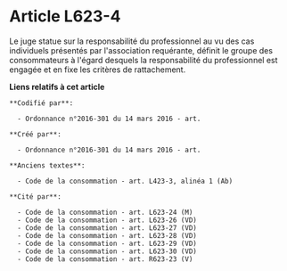 # Article L623-4

Le juge statue sur la responsabilité du professionnel au vu des cas individuels présentés par l'association requérante,
définit le groupe des consommateurs à l'égard desquels la responsabilité du professionnel est engagée et en fixe les critères
de rattachement.

**Liens relatifs à cet article**

	**Codifié par**:

	  - Ordonnance n°2016-301 du 14 mars 2016 - art.

	**Créé par**:

	  - Ordonnance n°2016-301 du 14 mars 2016 - art.

	**Anciens textes**:

	  - Code de la consommation - art. L423-3, alinéa 1 (Ab)

	**Cité par**:

	  - Code de la consommation - art. L623-24 (M)
	  - Code de la consommation - art. L623-26 (VD)
	  - Code de la consommation - art. L623-27 (VD)
	  - Code de la consommation - art. L623-28 (VD)
	  - Code de la consommation - art. L623-29 (VD)
	  - Code de la consommation - art. L623-30 (VD)
	  - Code de la consommation - art. R623-23 (V)
